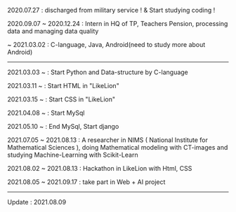2020.07.27 : discharged from military service ! & Start studying coding !

2020.09.07 ~ 2020.12.24 : Intern in HQ of TP, Teachers Pension, processing data and managing data quality

~ 2021.03.02 : C-language, Java, Android(need to study more about Android)

---------

2021.03.03 ~ : Start Python and Data-structure by C-language

2021.03.11 ~ : Start HTML in "LikeLion"

2021.03.15 ~ : Start CSS in "LikeLion"

2021.04.08 ~ : Start MySql

2021.05.10 ~ : End MySql, Start django

2021.07.05 ~ 2021.08.13 : A researcher in NIMS ( National Institute for Mathematical Sciences ), 
                          doing Mathematical modeling with CT-images and studying Machine-Learning with Scikit-Learn

2021.08.02 ~ 2021.08.13 : Hackathon in LikeLion with Html, CSS

2021.08.05 ~ 2021.09.17 : take part in Web + AI project

---------

Update : 2021.08.09
